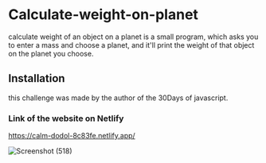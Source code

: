 # Calculate-weight-on-planet

calculate weight of an object on a planet is a small program, which asks you to enter a mass and choose a planet, and it'll print the weight of that object
on the planet you choose.

## Installation
this challenge was made by the author of the 30Days of javascript.

### Link of the website on Netlify
https://calm-dodol-8c83fe.netlify.app/

![Screenshot (518)](https://github.com/salmafadlabdulrahman/Calculate-weight-on-planet/assets/88597694/2436a22d-2632-4dad-990c-f2d9d496c5dc)
